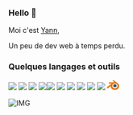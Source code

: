 ### Hello 👋

Moi c'est [Yann](https://yannletouzey.com),   

Un peu de dev web à temps perdu. 

### Quelques langages et outils
<img src="https://cdn.jsdelivr.net/gh/devicons/devicon/icons/javascript/javascript-original.svg" width="20px"/> <img src="https://cdn.jsdelivr.net/gh/devicons/devicon/icons/nodejs/nodejs-original.svg" width="20px"/> <img src="https://cdn.jsdelivr.net/gh/devicons/devicon/icons/express/express-original.svg" width="20px"/> <img src="https://cdn.jsdelivr.net/gh/devicons/devicon/icons/php/php-original.svg" width="20px"/><img src="https://cdn.jsdelivr.net/gh/devicons/devicon/icons/react/react-original.svg" width="20px"/> <img src="https://cdn.jsdelivr.net/gh/devicons/devicon/icons/threejs/threejs-original.svg" width="20px" background-color="#fff"/> <img src="https://cdn.jsdelivr.net/gh/devicons/devicon/icons/sass/sass-original.svg" width="20px"/> <img src="https://cdn.jsdelivr.net/gh/devicons/devicon/icons/mysql/mysql-original.svg" width="20px"/> <img src="https://cdn.jsdelivr.net/gh/devicons/devicon/icons/postgresql/postgresql-original-wordmark.svg" width="20px"/> <img src="https://cdn.jsdelivr.net/gh/devicons/devicon/icons/git/git-original.svg" width="20px"/> <img src="./img/blender.png" width="25px" />

![IMG](./img/animate_letters_yann.gif)
